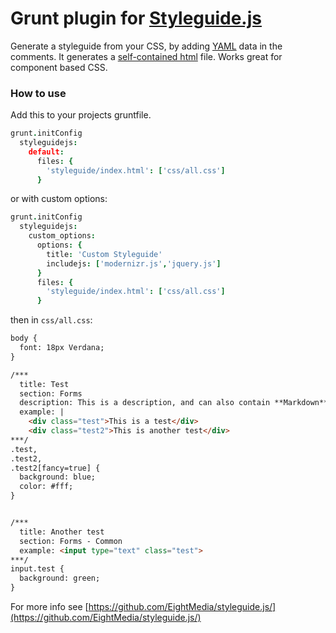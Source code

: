 # Grunt plugin for [Styleguide.js](https://github.com/EightMedia/styleguide.js)

Generate a styleguide from your CSS, by adding [YAML](http://en.wikipedia.org/wiki/YAML) data in the comments. 
It generates a [self-contained html](test/index.html) file. Works great for component based CSS.



### How to use
Add this to your projects gruntfile.

```coffeescript
grunt.initConfig
  styleguidejs:
    default:
      files: {
        'styleguide/index.html': ['css/all.css']
      }
```

or with custom options:
``` coffeescript
grunt.initConfig
  styleguidejs:
    custom_options:
      options: {
        title: 'Custom Styleguide'
        includejs: ['modernizr.js','jquery.js']
      }
      files: {
        'styleguide/index.html': ['css/all.css']
      }
```

then in `css/all.css`:

```html
body {
  font: 18px Verdana;
}

/***
  title: Test
  section: Forms
  description: This is a description, and can also contain **Markdown**
  example: |
    <div class="test">This is a test</div>
    <div class="test2">This is another test</div>
***/
.test,
.test2,
.test2[fancy=true] {
  background: blue;
  color: #fff;
}


/***
  title: Another test
  section: Forms - Common
  example: <input type="text" class="test">
***/
input.test {
  background: green;
}
```


For more info see [https://github.com/EightMedia/styleguide.js/](https://github.com/EightMedia/styleguide.js/)